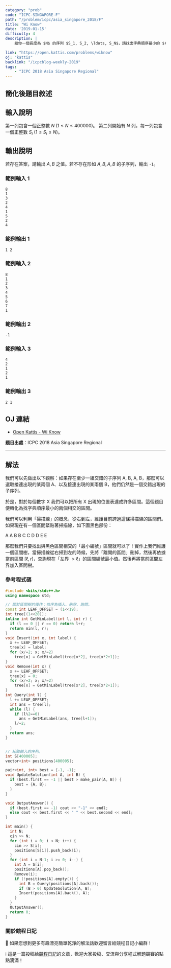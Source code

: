 ```yaml
---
category: "prob"
code: "ICPC-SINGAPORE-F"
path: "/problem/icpc/asia_singapore_2018/F"
title: "Wi Know" 
date: '2019-01-15'
difficulty: 4
description: |
    給你一個長度為 $N$ 的序列 $S_1, S_2, \ldots, S_N$，請找出字典順序最小的 $(A, B)$ 配對，使得 $A\neq B$ 而且這個序列包含至少一個子序列 $A, B, A, B$。

link: "https://open.kattis.com/problems/wiknow"
oj: "kattis"
backlink: "/icpcblog-weekly-2019"
tags:
    - "ICPC 2018 Asia Singapore Regional"
---
```


## 簡化後題目敘述

<showvariable varname="description"></showvariable>

## 輸入說明

第一列包含一個正整數 $N$ ($1\le N\le 400000$)。
第二列開始有 $N$ 列，每一列包含一個正整數 $S_i$ ($1\le S_i\le N$)。

## 輸出說明

若存在答案，請輸出 $A, B$ 之值。若不存在形如 $A, B, A, B$ 的子序列，輸出 `-1`。

### 範例輸入 1

```
8
1
3
2
4
1
5
2
4
```

### 範例輸出 1

```
1 2
```

### 範例輸入 2

```
8
1
2
3
4
5
6
7
1
```

### 範例輸出 2

```
-1
```

### 範例輸入 3

```
4
2
1
2
1
```

### 範例輸出 3

```
2 1
```

## OJ 連結

* [Open Kattis - Wi Know](https://open.kattis.com/problems/wiknow)

**題目出處**：ICPC 2018 Asia Singapore Regional

---

## 解法

我們可以先做出以下觀察：如果存在至少一組交錯的子序列 A, B, A, B，那麼可以選取接連出現的某兩個 A、以及接連出現的某兩個 B，他們仍然是一個交錯出現的子序列。

於是，對於每個數字 X 我們可以把所有 X 出現的位置表達成許多區間。這個題目便轉化為找字典順序最小的兩個相交的區間。

我們可以利用「掃描線」的概念，從右到左，維護目前跨過這條掃描線的區間們。如果現在有一個區間緊貼著掃描線，如下圖黑色部份：

<mysvg width="400" height="200" viewbox="0 0 400 200">
<line x1="200" x2="200" y1="0" y2="200" stroke="black" stroke-dasharray="3"></line>
<text x="200" y="16">A</text>
<text x="100" y="16">A</text>
<line x1="200" x2="100" y1="20" y2="20" stroke-width="4pt"  stroke="black"></line>
<text x="150" y="46" fill="red">B</text>
<text x="230" y="46" fill="red">B</text>
<line x1="150" x2="230" y1="50" y2="50" stroke-width="4pt"  stroke="red"></line>
<circle cy="50" cx="350" r="10" fill="none" stroke-width="4pt"  stroke="red"></circle>
<text x="170" y="76" fill="gold">C</text>
<text x="260" y="76" fill="gold">C</text>
<line x1="170" x2="260" y1="80" y2="80" stroke-width="4pt"  stroke="gold"></line>
<circle cy="80" cx="350" r="10" fill="none" stroke-width="4pt"  stroke="gold"></circle>
<text x="270" y="106" fill="green">D</text>
<text x="60" y="106" fill="green">D</text>
<line x1="270" x2="60" y1="110" y2="110" stroke-width="4pt"  stroke="green"></line>
<path d="M 340,100 L 360,120 M 340,120 L 360,100" stroke-width="4pt"  stroke="green"></path>
<text x="120" y="136" fill="blue">E</text>
<text x="240" y="136" fill="blue">E</text>
<line x1="120" x2="240" y1="140" y2="140" stroke-width="4pt"  stroke="blue"></line>
<circle cy="140" cx="350" r="10" fill="none" stroke-width="4pt"  stroke="blue"></circle>
</mysvg>

那麼我們只要找出與黑色區間相交的「最小編號」區間就可以了！實作上我們維護一個區間樹，當掃描線從右掃到左的時候，先將「離開的區間」刪掉，然後再依據當前區間 $[\ell, r]$，查詢現在「左界 $>\ell$」的區間編號最小值。然後再將當前區間左界加入區間樹。

### 參考程式碼


```cpp
#include <bits/stdc++.h>
using namespace std;

// 關於區間樹的操作：依序為插入、刪除、詢問。
const int LEAF_OFFSET = (1<<19);
int tree[(1<<20)];
inline int GetMinLabel(int l, int r) {
  if (l == 0 || r == 0) return l+r;
  return min(l, r);
}
void Insert(int x, int label) {
  x += LEAF_OFFSET;
  tree[x] = label;
  for (x/=2; x; x/=2)
    tree[x] = GetMinLabel(tree[x*2], tree[x*2+1]);
}
void Remove(int x) {
  x += LEAF_OFFSET;
  tree[x] = 0;
  for (x/=2; x; x/=2)
    tree[x] = GetMinLabel(tree[x*2], tree[x*2+1]);
}
int Query(int l) {
  l += LEAF_OFFSET;
  int ans = tree[l];
  while (l) {
    if (l%2==0)
      ans = GetMinLabel(ans, tree[l+1]);
    l/=2;
  }
  return ans;
}


// 紀錄輸入的序列。
int S[400005];
vector<int> positions[400005];

pair<int, int> best = {-1, -1};
void UpdateSolution(int A, int B) {
  if (best.first == -1 || best > make_pair(A, B)) {
    best = {A, B};
  }
}

void OutputAnswer() {
  if (best.first == -1) cout << "-1" << endl;
  else cout << best.first << " " << best.second << endl;
}

int main() {
  int N;
  cin >> N;
  for (int i = 0; i < N; i++) {
    cin >> S[i];
    positions[S[i]].push_back(i);
  }
  for (int i = N-1; i >= 0; i--) {
    int A = S[i];
    positions[A].pop_back();
    Remove(i);
    if (!positions[A].empty()) {
      int B = Query(positions[A].back());
      if (B > 0) UpdateSolution(A, B);
      Insert(positions[A].back(), A);
    }
  }
  OutputAnswer();
  return 0;
}
```

### 關於競程日記

🍅 如果您想到更多有趣漂亮簡單乾淨的解法話歡迎留言給競程日記小編群！

ℹ️ 這是一篇投稿給[競程日記](https://www.facebook.com/競程日記-1514973425463954/)的文章，歡迎大家投稿、交流與分享程式解題競賽的點點滴滴！
